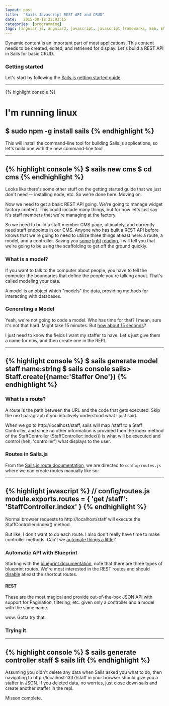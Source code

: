 ```yaml
---
layout: post
title:  "Sails Javascript REST API and CRUD"
date:   2015-08-12 22:03:15
categories: [programming]
tags: [angular.js, angular2, javascript, javascript frameworks, ES6, ECMA2015]
---
```

Dynamic content is an important part of most applications.  This content needs to be created, edited, and retrieved for display.  Let's build a REST API in Sails for basic CRUD.

### Getting started
Let's start by following the [Sails.js getting started guide](http://sailsjs.org/get-started).

-----
{% highlight console %}
# I'm running linux
$ sudo npm -g install sails
{% endhighlight %}
-----

This will install the command-line tool for building Sails.js applications, so let's build one with the new command-line tool!

-----
{% highlight console %}
$ sails new cms
$ cd cms
{% endhighlight %}
-----

Looks like there's some other stuff on the getting started guide that we just don't need -- installing node, etc.  So we're done here.  Moving on.

Now we need to get a basic REST API going.  We're going to manage widget factory content.  This could include many things, but for now let's just say it's staff members that we're managing at the factory.

So we need to build a staff member CMS page, ultimately, and currently need staff endpoints in our CMS.  Anyone who has built a REST API before knows that we're going to need to utilize three things atleast here: a route, a model, and a controller.  Saving you [some](http://sailsjs.org/documentation/concepts/routes) [light](http://sailsjs.org/documentation/concepts/models-and-orm) [reading](http://sailsjs.org/documentation/concepts/controllers), I will tell you that we're going to be using the scaffolding to get off the ground quickly.

### What is a model?
If you want to talk to the computer about people, you have to tell the computer the boundaries that define the people you're talking about.  That's called modeling your data.

A model is an object which "models" the data, providing methods for interacting with databases.

### Generating a Model
Yeah, we're not going to code a model.  Who has time for that?  I mean, sure it's not that hard.  Might take 15 minutes.  But [how about 15 seconds](http://sailsjs.org/documentation/reference/command-line-interface/sails-generate#?sails-generate-model-foo-attribute-1-type-1-attribute-2-type-2)?

I just need to know the fields I want my staffer to have.  Let's just give them a name for now, and then create one in the REPL.

-----
{% highlight console %}
$ sails generate model staff name:string
$ sails console
sails> Staff.create({name:'Staffer One'})
{% endhighlight %}
-----

### What is a route?
A route is the path between the URL and the code that gets executed.  Skip the next paragraph if you intuitively understood what I just said.

When we go to http://localhost/staff, sails will map /staff to a Staff Controller, and since no other information is provided then the index method of the StaffController (StaffController::index()) is what will be executed and control (heh, 'controller') what displays to the user.

### Routes in Sails.js
From the [Sails.js route documentation](http://sailsjs.org/documentation/concepts/routes), we are directed to `config/routes.js` where we can create routes manually like so:

-----
{% highlight javascript %}
// config/routes.js
module.exports.routes = {
  'get /staff': 'StaffController.index'
}
{% endhighlight %}
-----

Normal browser requests to http://localhost/staff will execute the StaffController::index() method.

But like, I don't want to do each route.  I also don't really have time to make controller methods.  Can't we [automate things a little](http://sailsjs.org/documentation/concepts/routes#?automatic-routes)?

### Automatic API with Blueprint
Starting with the [blueprint documentation](http://sailsjs.org/documentation/reference/blueprint-api), note that there are three types of blueprint routes.  We're most interested in the REST routes and should [disable](http://sailsjs.org/documentation/reference/configuration/sails-config-blueprints) atleast the shortcut routes.

#### REST
These are the most magical and provide out-of-the-box JSON API with support for Pagination, filtering, etc. given only a controller and a model with the same name.

wow.  Gotta try that.

### Trying it

-----
{% highlight console %}
$ sails generate controller staff
$ sails lift
{% endhighlight %}
-----

Assuming you didn't delete any data when Sails asked you what to do, then navigating to http://localhost:1337/staff in your browser should give you a staffer in JSON.  If you deleted data, no worries, just close down sails and create another staffer in the repl.

Misson complete.
